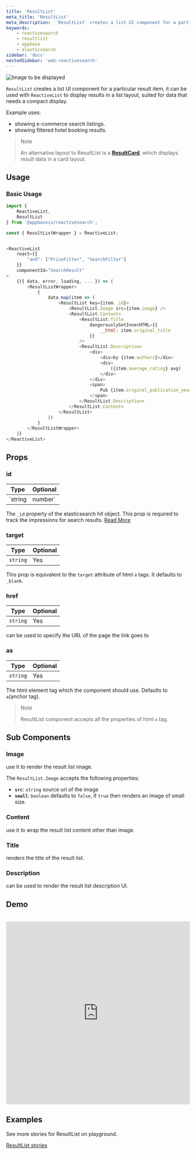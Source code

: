 ```yaml
---
title: 'ResultList'
meta_title: 'ResultList'
meta_description: '`ResultList` creates a list UI component for a particular result item, it can be used with `ReactiveList` to display results in a list layout, suited for data that needs a compact display.'
keywords:
    - reactivesearch
    - resultlist
    - appbase
    - elasticsearch
sidebar: 'docs'
nestedSidebar: 'web-reactivesearch'
---
```


![Image to be displayed](https://i.imgur.com/iY2csRm.png)

`ResultList` creates a list UI component for a particular result item, it can be used with `ReactiveList` to display results in a list layout, suited for data that needs a compact display.

Example uses:

-   showing e-commerce search listings.
-   showing filtered hotel booking results.

> Note
>
> An alternative layout to ResultList is a [**ResultCard**](/docs/reactivesearch/react/result/resultcard/), which displays result data in a card layout.

## Usage

### Basic Usage
```js
import {
    ReactiveList,
    ResultList
} from '@appbaseio/reactivesearch';

const { ResultListWrapper } = ReactiveList;


<ReactiveList
    react={{
        "and": ["PriceFilter", "SearchFilter"]
    }}
    componentId="SearchResult"
>
    {({ data, error, loading, ... }) => (
        <ResultListWrapper>
            {
                data.map(item => (
                    <ResultList key={item._id}>
                        <ResultList.Image src={item.image} />
                        <ResultList.Content>
                            <ResultList.Title
                                dangerouslySetInnerHTML={{
                                    __html: item.original_title
                                }}
                            />
                            <ResultList.Description>
                                <div>
                                    <div>by {item.authors}</div>
                                    <div>
                                        ({item.average_rating} avg)
                                    </div>
                                </div>
                                <span>
                                    Pub {item.original_publication_year}
                                </span>
                            </ResultList.Description>
                        </ResultList.Content>
                    </ResultList>
                ))
            }
        </ResultListWrapper>
    )}
</ReactiveList>
```

## Props

### id

| Type | Optional |
|------|----------|
|  `string|number` |   Yes   |

The `_id` property of the elasticsearch hit object. This prop is required to track the impressions for search results. [Read More](/docs/reactivesearch/react/advanced/analytics#track-impressions-for-search-results)
### target

| Type | Optional |
|------|----------|
|  `string` |   Yes   |

This prop is equivalent to the `target` attribute of html `a` tags. It defaults to `_blank`.
### href

| Type | Optional |
|------|----------|
|  `string` |   Yes   |

can be used to specify the URL of the page the link goes to
### as

| Type | Optional |
|------|----------|
|  `string` |   Yes   |

The html element tag which the component should use. Defaults to `a`(anchor tag).

> Note
>
> ResultList component accepts all the properties of html `a` tag.

## Sub Components

### Image
use it to render the result list image.
<br/>

The `ResultList.Image` accepts the following properties:
-   **`src`**: `string`
    source url of the image
-   **`small`**: `boolean`
    defaults to `false`, if `true` then renders an image of small size.

### Content
use it to wrap the result list content other than image.
### Title
renders the title of the result list.
### Description
can be used to render the result list description UI.

## Demo

<br />

<iframe src="https://codesandbox.io/embed/github/appbaseio/reactivesearch/tree/next/packages/web/examples/ResultList" style="width:100%; height:500px; border:0; border-radius: 4px; overflow:hidden;" sandbox="allow-modals allow-forms allow-popups allow-scripts allow-same-origin"></iframe>

## Examples

See more stories for ResultList on playground.

<a href="https://opensource.appbase.io/playground/?selectedKind=Result%20components%2FResultList" target="_blank">ResultList stories</a>
